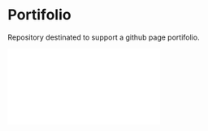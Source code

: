# Portifolio
Repository destinated to support a github page portifolio.

![alt text](github.com/makausky/Portifolio/Cartões.pdf)
